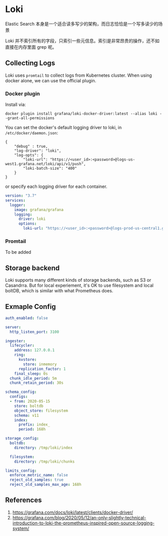 # Loki

<!--
ID: e5b2e849-9626-4dd1-aa6b-abd4e8aed297
Status: draft
Date: 2020-09-06T21:33:33
Modified: 2020-09-06T21:33:33
wp_id: 2010
-->

Elastic Search 本身是一个适合读多写少的架构，而日志恰恰是一个写多读少的场景

Loki 并不索引所有的字段，只索引一些元信息。索引是非常昂贵的操作，还不如直接在内存里面 grep 呢。

## Collecting Logs

Loki uses `promtail` to collect logs from Kubernetes cluster. When using docker alone, we can use
the official plugin.

### Docker plugin

Install via:

```
docker plugin install grafana/loki-docker-driver:latest --alias loki --grant-all-permissions
```

You can set the docker's default logging driver to loki, in `/etc/docker/daemon.json`:

```
{
    "debug" : true,
    "log-driver": "loki",
    "log-opts": {
        "loki-url": "https://<user_id>:<password>@logs-us-west1.grafana.net/loki/api/v1/push",
        "loki-batch-size": "400"
    }
}
```

or specify each logging driver for each container.

```yml
version: "3.7"
services:
  logger:
    image: grafana/grafana
    logging:
      driver: loki
      options:
        loki-url: "https://<user_id>:<password>@logs-prod-us-central1.grafana.net/loki/api/v1/push"
```

### Promtail

To be added

## Storage backend

Loki supports many different kinds of storage backends, such as S3 or Casandrra. But for local
experiement, it's OK to use filesystem and local boltDB, which is similar with what Prometheus does.



## Exmaple Config

```yaml
auth_enabled: false

server:
  http_listen_port: 3100

ingester:
  lifecycler:
    address: 127.0.0.1
    ring:
      kvstore:
        store: inmemory
      replication_factor: 1
    final_sleep: 0s
  chunk_idle_period: 5m
  chunk_retain_period: 30s

schema_config:
  configs:
  - from: 2020-05-15
    store: boltdb
    object_store: filesystem
    schema: v11
    index:
      prefix: index_
      period: 168h

storage_config:
  boltdb:
    directory: /tmp/loki/index

  filesystem:
    directory: /tmp/loki/chunks

limits_config:
  enforce_metric_name: false
  reject_old_samples: true
  reject_old_samples_max_age: 168h
```

## References

1. https://grafana.com/docs/loki/latest/clients/docker-driver/
2. https://grafana.com/blog/2020/05/12/an-only-slightly-technical-introduction-to-loki-the-prometheus-inspired-open-source-logging-system/
